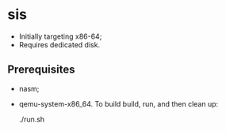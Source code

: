 # sis
* Initially targeting x86-64;
* Requires dedicated disk.
## Prerequisites
* nasm;
* qemu-system-x86_64.
To build build, run, and then clean up:

    ./run.sh
